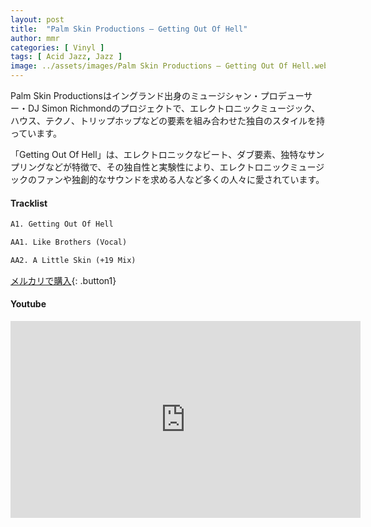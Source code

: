 ```yaml
---
layout: post
title:  "Palm Skin Productions – Getting Out Of Hell"
author: mmr
categories: [ Vinyl ]
tags: [ Acid Jazz, Jazz ]
image: ../assets/images/Palm Skin Productions – Getting Out Of Hell.webp
---
```


Palm Skin Productionsはイングランド出身のミュージシャン・プロデューサー・DJ Simon Richmondのプロジェクトで、エレクトロニックミュージック、ハウス、テクノ、トリップホップなどの要素を組み合わせた独自のスタイルを持っています。

「Getting Out Of Hell」は、エレクトロニックなビート、ダブ要素、独特なサンプリングなどが特徴で、その独自性と実験性により、エレクトロニックミュージックのファンや独創的なサウンドを求める人など多くの人々に愛されています。

#### Tracklist
```md
A1. Getting Out Of Hell

AA1. Like Brothers (Vocal)

AA2. A Little Skin (+19 Mix)
```

[メルカリで購入](https://jp.mercari.com/item/m29718603915?afid=6142608987){: .button1}

#### Youtube
<iframe width="560" height="315" src="https://www.youtube.com/embed/K6zM8At_Epk?si=of0lQ6CZ7Bzg2KPh" title="YouTube video player" frameborder="0" allow="accelerometer; autoplay; clipboard-write; encrypted-media; gyroscope; picture-in-picture; web-share" referrerpolicy="strict-origin-when-cross-origin" allowfullscreen></iframe>